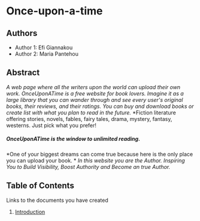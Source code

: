 # Once-upon-a-time

## Authors

- Author 1: Efi Giannakou
- Author 2: Maria Pantehou

## Abstract

*A web page where all the writers upon the world can upload their own work.*
*OnceUponATime is a free website for book lovers. Imagine it as a large library that you can wander through and see every user's original books, their reviews, and their ratings. You can buy and download books or create list with what you plan to read in the future.* *Fiction literature offering stories, novels, fables, fairy tales, drama, mystery, fantasy, westerns. Just pick what you prefer!
##### *OnceUponATime is the window to unlimited reading.*
*One of your biggest dreams can come true because here is the only place you can upload your book. *
*In this website you are the Author.*
*Inspiring You to Build Visibility, Boost Authority and Become an true Author.*

## Table of Contents

Links to the documents you have created

  1. [Introduction](https://github.com/efou/Once-upon-a-time/blob/master/documentation/intro.md)

